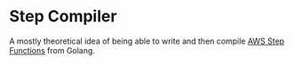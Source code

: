 # Step Compiler

A mostly theoretical idea of being able to write and then compile [AWS Step
Functions](https://docs.aws.amazon.com/step-functions/latest/dg/welcome.html)
from Golang.
